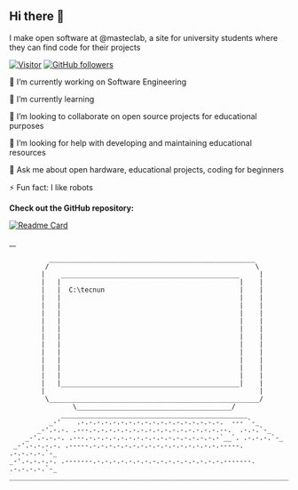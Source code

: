 ## Hi there 👋

I make open software at @masteclab, a site for university students where they can find code for their projects

[![Visitor](https://visitor-badge.laobi.icu/badge?page_id=masteclab)](https://github.com/masteclab) [![GitHub followers](https://img.shields.io/github/followers/masteclab.svg?style=social&label=Follow)](https://github.com/jart?tab=followers)

🔭 I’m currently working on Software Engineering

🌱 I’m currently learning 

👯 I’m looking to collaborate on open source projects for educational purposes

🤔 I’m looking for help with developing and maintaining educational resources

💬 Ask me about open hardware, educational projects, coding for beginners

⚡ Fun fact: I like robots


__Check out the GitHub repository:__


[![Readme Card](https://github-readme-stats.vercel.app/api/pin/?username=anuraghazra&repo=github-readme-stats)](https://github.com/anuraghazra/github-readme-stats)

<div>
  <p>
    <a href="https://github.com/masteclab/matlab">
      <img src="https://github-readme-stats.vercel.app/api/pin/?username=masteclab&repo=matlab" alt="" />
    </a>
    <a href="https://github.com/masteclab/openai">
      <img src="https://github-readme-stats.vercel.app/api/pin/?username=masteclab&repo=openai" alt="" />
    </a>
    <a href="https://github.com/masteclab/arduino">
      <img src="https://github-readme-stats.vercel.app/api/pin/?username=masteclab&repo=arduino" alt="" />
    </a>
    <a href="https://github.com/masteclab/python">
      <img src="https://github-readme-stats.vercel.app/api/pin/?username=masteclab&repo=python" alt="" />
    </a>
    
  </p>
</div>



              ____________________________________________________
             /                                                    \
            |    _____________________________________________     |
            |   |                                             |    |
            |   |  C:\tecnun                                  |    |
            |   |                                             |    |
            |   |                                             |    |
            |   |                                             |    |
            |   |                                             |    |
            |   |                                             |    |
            |   |                                             |    |
            |   |                                             |    |
            |   |                                             |    |
            |   |                                             |    |
            |   |                                             |    |
            |   |                                             |    |
            |   |_____________________________________________|    |
            |                                                      |
             \_____________________________________________________/
                    \_______________________________________/
                 _______________________________________________
              _-'    .-.-.-.-.-.-.-.-.-.-.-.-.-.-.-.-.-.-.  --- `-_
           _-'.-.-. .---.-.-.-.-.-.-.-.-.-.-.-.-.-.-.-.-.--.  .-.-.`-_
        _-'.-.-.-. .---.-.-.-.-.-.-.-.-.-.-.-.-.-.-.-.-.-`__`. .-.-.-.`-_
     _-'.-.-.-.-. .-----.-.-.-.-.-.-.-.-.-.-.-.-.-.-.-.-.-----. .-.-.-.-.`-_
    _-'.-.-.-.-. .-------.-.-.-.-.-.-.-.-.-.-.-.-.-.-.-.-.-------. .-.-.-.-.`-_    
    ___________________________________________________________________________

 



